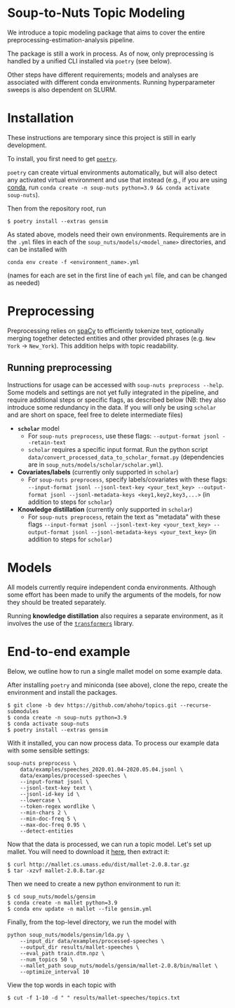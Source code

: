 # Soup-to-Nuts Topic Modeling

We introduce a topic modeling package that aims to cover the entire preprocessing-estimation-analysis pipeline.

The package is still a work in process. As of now, only preprocessing is handled by a unified CLI installed via `poetry` (see below).

Other steps have different requirements; models and analyses are associated with different conda environments. Running hyperparameter sweeps is also dependent on SLURM.

# Installation

These instructions are temporary since this project is still in early development.

To install, you first need to get [`poetry`](https://python-poetry.org/docs/).

`poetry` can create virtual environments automatically, but will also detect any activated virtual environment and use that instead (e.g., if you are using [conda](https://docs.conda.io/en/latest/miniconda.html), run `conda create -n soup-nuts python=3.9 && conda activate soup-nuts`).

Then from the repository root, run

```console
$ poetry install --extras gensim
```

As stated above, models need their own environments. Requirements are in the `.yml` files in each of the `soup_nuts/models/<model_name>` directories, and can be installed with

```console
conda env create -f <environment_name>.yml
```

(names for each are set in the first line of each `yml` file, and can be changed as needed)

# Preprocessing

Preprocessing relies on [spaCy](https://spacy.io/) to efficiently tokenize text, optionally merging together detected entities and other provided phrases (e.g. `New York` -> `New_York`). This addition helps with topic readability.

## Running preprocessing

Instructions for usage can be accessed with `soup-nuts preprocess --help`. Some models and settings are not yet fully integrated in the pipeline, and require additional steps or specific flags, as described below (NB: they also introduce some redundancy in the data. If you will only be using `scholar` and are short on space, feel free to delete intermediate files)

- **`scholar`** model
    - For `soup-nuts preprocess`, use these flags: `--output-format jsonl --retain-text`
    - `scholar` requires a specific input format. Run the python script `data/convert_processed_data_to_scholar_format.py` (dependencies are in `soup_nuts/models/scholar/scholar.yml`).
- **Covariates/labels** (currently only supported in `scholar`)
    - For `soup-nuts preprocess`, specify labels/covariates with these flags: `--input-format jsonl --jsonl-text-key <your_text_key> --output-format jsonl --jsonl-metadata-keys <key1,key2,key3,...>` (in addition to steps for `scholar`)
- **Knowledge distillation** (currently only supported in `scholar`)
    - For `soup-nuts preprocess`, retain the text as "metadata" with these flags `--input-format jsonl --jsonl-text-key <your_text_key> --output-format jsonl --jsonl-metadata-keys <your_text_key>` (in addition to steps for `scholar`)


# Models

All models currently require independent conda environments. Although some effort has been made to unify the arguments of the models, for now they should be treated separately.

Running **knowledge distillation** also requires a separate environment, as it involves the use of the [`transformers`](https://github.com/huggingface/transformers) library.

# End-to-end example
Below, we outline how to run a single mallet model on some example data.

After installing `poetry` and miniconda (see above), clone the repo, create the environment and install the packages.

```console
$ git clone -b dev https://github.com/ahoho/topics.git --recurse-submodules
$ conda create -n soup-nuts python=3.9
$ conda activate soup-nuts
$ poetry install --extras gensim
```

With it installed, you can now process data. To process our example data with some sensible settings:

```console
soup-nuts preprocess \
    data/examples/speeches_2020.01.04-2020.05.04.jsonl \
    data/examples/processed-speeches \
    --input-format jsonl \
    --jsonl-text-key text \
    --jsonl-id-key id \
    --lowercase \
    --token-regex wordlike \
    --min-chars 2 \
    --min-doc-freq 5 \
    --max-doc-freq 0.95 \
    --detect-entities
```

Now that the data is processed, we can run a topic model. Let's set up mallet. You will need to download it [here](http://mallet.cs.umass.edu/download.php), then extract it:

```console
$ curl http://mallet.cs.umass.edu/dist/mallet-2.0.8.tar.gz
$ tar -xzvf mallet-2.0.8.tar.gz
```

Then we need to create a new python environment to run it:

```console
$ cd soup_nuts/models/gensim
$ conda create -n mallet python=3.9
$ conda env update -n mallet --file gensim.yml
```

Finally, from the top-level directory, we run the model with

```console
python soup_nuts/models/gensim/lda.py \
    --input_dir data/examples/processed-speeches \
    --output_dir results/mallet-speeches \
    --eval_path train.dtm.npz \
    --num_topics 50 \
    --mallet_path soup_nuts/models/gensim/mallet-2.0.8/bin/mallet \
    --optimize_interval 10
```

View the top words in each topic with
```console
$ cut -f 1-10 -d " " results/mallet-speeches/topics.txt
```


